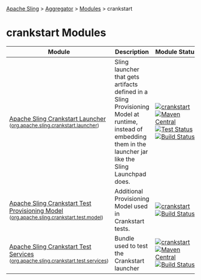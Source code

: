 [Apache Sling](https://sling.apache.org) > [Aggregator](https://github.com/apache/sling-aggregator/) > [Modules](https://github.com/apache/sling-aggregator/blob/master/docs/modules.md) > crankstart
# crankstart Modules

| Module | Description | Module&nbsp;Status | Pull&nbsp;Requests |
|---    |---    |---    |---    |
| [Apache Sling Crankstart Launcher](https://github.com/apache/sling-org-apache-sling-crankstart-launcher) <br/> <small>([org.apache.sling.crankstart.launcher](https://search.maven.org/#search%7Cga%7C1%7Cg%3A%22org.apache.sling%22%20a%3A%22org.apache.sling.crankstart.launcherD%22))</small> |          Sling launcher that gets artifacts defined in a Sling Provisioning         Model at runtime, instead of embedding them in the launcher jar like         the Sling Launchpad does.      | &#32;[![crankstart](https://sling.apache.org/badges/group-crankstart.svg)](https://github.com/apache/sling-aggregator/blob/master/docs/group/crankstart.md)&#32;[![Maven Central](https://maven-badges.herokuapp.com/maven-central/org.apache.sling/org.apache.sling.crankstart.launcher/badge.svg)](https://search.maven.org/#search%7Cga%7C1%7Cg%3A%22org.apache.sling%22%20a%3A%22org.apache.sling.crankstart.launcher%22)&#32;[![Test Status](https://img.shields.io/jenkins/t/https/builds.apache.org/view/S-Z/view/Sling/job/sling-org-apache-sling-crankstart-launcher-1.8.svg?longCache=true)](https://builds.apache.org/view/S-Z/view/Sling/job/sling-org-apache-sling-crankstart-launcher-1.8/test_results_analyzer/)&#32;[![Build Status](https://builds.apache.org/buildStatus/icon?job=sling-org-apache-sling-crankstart-launcher-1.8)](https://builds.apache.org/view/S-Z/view/Sling/job/sling-org-apache-sling-crankstart-launcher-1.8) | &#32;[![Pull Requests](https://img.shields.io/github/issues-pr/apache/sling-org-apache-sling-crankstart-launcher.svg)](https://github.com/apache/sling-org-apache-sling-crankstart-launcher/pulls) |
| [Apache Sling Crankstart Test Provisioning Model](https://github.com/apache/sling-org-apache-sling-crankstart-test-model) <br/> <small>([org.apache.sling.crankstart.test.model](https://search.maven.org/#search%7Cga%7C1%7Cg%3A%22org.apache.sling%22%20a%3A%22org.apache.sling.crankstart.test.modelD%22))</small> |          Additional Provisioning Model used in Crankstart tests.       | &#32;[![crankstart](https://sling.apache.org/badges/group-crankstart.svg)](https://github.com/apache/sling-aggregator/blob/master/docs/group/crankstart.md)&#32;[![Build Status](https://builds.apache.org/buildStatus/icon?job=sling-org-apache-sling-crankstart-test-model-1.8)](https://builds.apache.org/view/S-Z/view/Sling/job/sling-org-apache-sling-crankstart-test-model-1.8) | &#32;[![Pull Requests](https://img.shields.io/github/issues-pr/apache/sling-org-apache-sling-crankstart-test-model.svg)](https://github.com/apache/sling-org-apache-sling-crankstart-test-model/pulls) |
| [Apache Sling Crankstart Test Services](https://github.com/apache/sling-org-apache-sling-crankstart-test-services) <br/> <small>([org.apache.sling.crankstart.test.services](https://search.maven.org/#search%7Cga%7C1%7Cg%3A%22org.apache.sling%22%20a%3A%22org.apache.sling.crankstart.test.servicesD%22))</small> | Bundle used to test the Crankstart launcher | &#32;[![crankstart](https://sling.apache.org/badges/group-crankstart.svg)](https://github.com/apache/sling-aggregator/blob/master/docs/group/crankstart.md)&#32;[![Maven Central](https://maven-badges.herokuapp.com/maven-central/org.apache.sling/org.apache.sling.crankstart.test.services/badge.svg)](https://search.maven.org/#search%7Cga%7C1%7Cg%3A%22org.apache.sling%22%20a%3A%22org.apache.sling.crankstart.test.services%22)&#32;[![Build Status](https://builds.apache.org/buildStatus/icon?job=sling-org-apache-sling-crankstart-test-services-1.8)](https://builds.apache.org/view/S-Z/view/Sling/job/sling-org-apache-sling-crankstart-test-services-1.8) | &#32;[![Pull Requests](https://img.shields.io/github/issues-pr/apache/sling-org-apache-sling-crankstart-test-services.svg)](https://github.com/apache/sling-org-apache-sling-crankstart-test-services/pulls) |